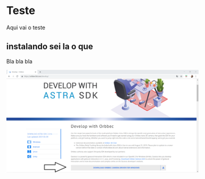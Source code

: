 # Teste

Aqui vai o teste

## instalando sei la o que

Bla bla bla

![Download camera](/img/driver_camera.png)
